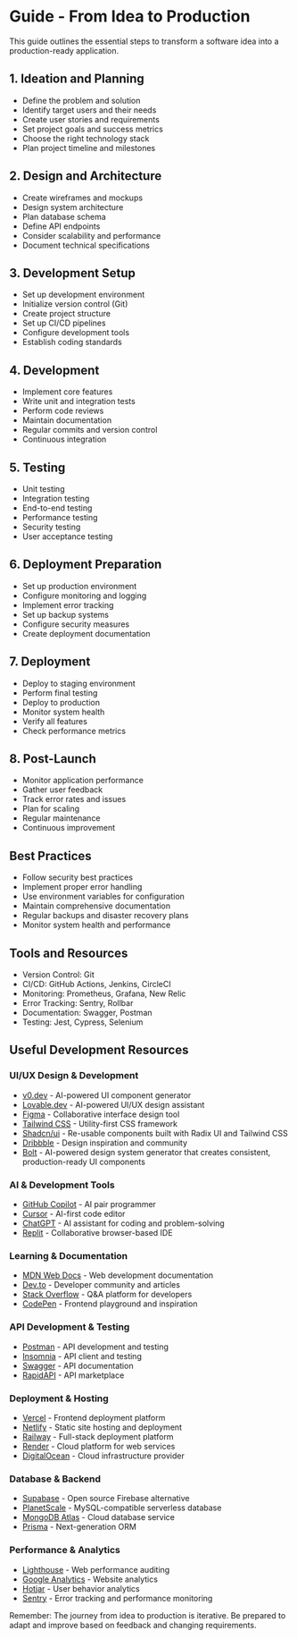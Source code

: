 # Guide - From Idea to Production

This guide outlines the essential steps to transform a software idea into a production-ready application.

## 1. Ideation and Planning
- Define the problem and solution
- Identify target users and their needs
- Create user stories and requirements
- Set project goals and success metrics
- Choose the right technology stack
- Plan project timeline and milestones

## 2. Design and Architecture
- Create wireframes and mockups
- Design system architecture
- Plan database schema
- Define API endpoints
- Consider scalability and performance
- Document technical specifications

## 3. Development Setup
- Set up development environment
- Initialize version control (Git)
- Create project structure
- Set up CI/CD pipelines
- Configure development tools
- Establish coding standards

## 4. Development
- Implement core features
- Write unit and integration tests
- Perform code reviews
- Maintain documentation
- Regular commits and version control
- Continuous integration

## 5. Testing
- Unit testing
- Integration testing
- End-to-end testing
- Performance testing
- Security testing
- User acceptance testing

## 6. Deployment Preparation
- Set up production environment
- Configure monitoring and logging
- Implement error tracking
- Set up backup systems
- Configure security measures
- Create deployment documentation

## 7. Deployment
- Deploy to staging environment
- Perform final testing
- Deploy to production
- Monitor system health
- Verify all features
- Check performance metrics

## 8. Post-Launch
- Monitor application performance
- Gather user feedback
- Track error rates and issues
- Plan for scaling
- Regular maintenance
- Continuous improvement

## Best Practices
- Follow security best practices
- Implement proper error handling
- Use environment variables for configuration
- Maintain comprehensive documentation
- Regular backups and disaster recovery plans
- Monitor system health and performance

## Tools and Resources
- Version Control: Git
- CI/CD: GitHub Actions, Jenkins, CircleCI
- Monitoring: Prometheus, Grafana, New Relic
- Error Tracking: Sentry, Rollbar
- Documentation: Swagger, Postman
- Testing: Jest, Cypress, Selenium

## Useful Development Resources

### UI/UX Design & Development
- [v0.dev](https://v0.dev) - AI-powered UI component generator
- [Lovable.dev](https://lovable.dev) - AI-powered UI/UX design assistant
- [Figma](https://figma.com) - Collaborative interface design tool
- [Tailwind CSS](https://tailwindcss.com) - Utility-first CSS framework
- [Shadcn/ui](https://ui.shadcn.com) - Re-usable components built with Radix UI and Tailwind CSS
- [Dribbble](https://dribbble.com) - Design inspiration and community
- [Bolt](https://bolt.new/) - AI-powered design system generator that creates consistent, production-ready UI components

### AI & Development Tools
- [GitHub Copilot](https://github.com/features/copilot) - AI pair programmer
- [Cursor](https://cursor.sh) - AI-first code editor
- [ChatGPT](https://chat.openai.com) - AI assistant for coding and problem-solving
- [Replit](https://replit.com) - Collaborative browser-based IDE

### Learning & Documentation
- [MDN Web Docs](https://developer.mozilla.org) - Web development documentation
- [Dev.to](https://dev.to) - Developer community and articles
- [Stack Overflow](https://stackoverflow.com) - Q&A platform for developers
- [CodePen](https://codepen.io) - Frontend playground and inspiration

### API Development & Testing
- [Postman](https://postman.com) - API development and testing
- [Insomnia](https://insomnia.rest) - API client and testing
- [Swagger](https://swagger.io) - API documentation
- [RapidAPI](https://rapidapi.com) - API marketplace

### Deployment & Hosting
- [Vercel](https://vercel.com) - Frontend deployment platform
- [Netlify](https://netlify.com) - Static site hosting and deployment
- [Railway](https://railway.app) - Full-stack deployment platform
- [Render](https://render.com) - Cloud platform for web services
- [DigitalOcean](https://digitalocean.com) - Cloud infrastructure provider

### Database & Backend
- [Supabase](https://supabase.com) - Open source Firebase alternative
- [PlanetScale](https://planetscale.com) - MySQL-compatible serverless database
- [MongoDB Atlas](https://mongodb.com/atlas) - Cloud database service
- [Prisma](https://prisma.io) - Next-generation ORM

### Performance & Analytics
- [Lighthouse](https://developers.google.com/web/tools/lighthouse) - Web performance auditing
- [Google Analytics](https://analytics.google.com) - Website analytics
- [Hotjar](https://hotjar.com) - User behavior analytics
- [Sentry](https://sentry.io) - Error tracking and performance monitoring

Remember: The journey from idea to production is iterative. Be prepared to adapt and improve based on feedback and changing requirements.
